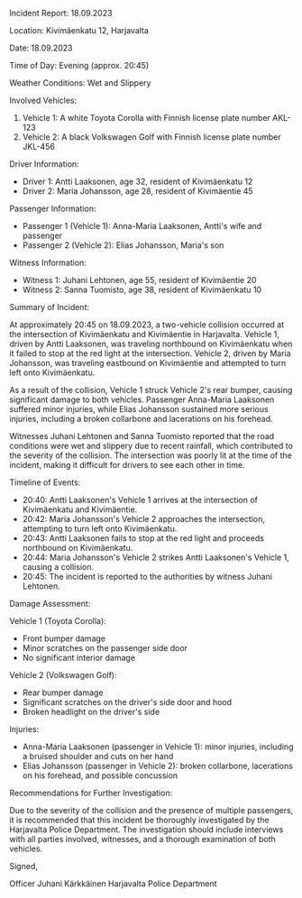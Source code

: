 Incident Report: 18.09.2023

Location: Kivimäenkatu 12, Harjavalta

Date: 18.09.2023

Time of Day: Evening (approx. 20:45)

Weather Conditions: Wet and Slippery

Involved Vehicles:

1. Vehicle 1: A white Toyota Corolla with Finnish license plate number AKL-123
2. Vehicle 2: A black Volkswagen Golf with Finnish license plate number JKL-456

Driver Information:

* Driver 1: Antti Laaksonen, age 32, resident of Kivimäenkatu 12
* Driver 2: Maria Johansson, age 28, resident of Kivimäentie 45

Passenger Information:

* Passenger 1 (Vehicle 1): Anna-Maria Laaksonen, Antti's wife and passenger
* Passenger 2 (Vehicle 2): Elias Johansson, Maria's son

Witness Information:

* Witness 1: Juhani Lehtonen, age 55, resident of Kivimäentie 20
* Witness 2: Sanna Tuomisto, age 38, resident of Kivimäenkatu 10

Summary of Incident:

At approximately 20:45 on 18.09.2023, a two-vehicle collision occurred at the intersection of Kivimäenkatu and Kivimäentie in Harjavalta. Vehicle 1, driven by Antti Laaksonen, was traveling northbound on Kivimäenkatu when it failed to stop at the red light at the intersection. Vehicle 2, driven by Maria Johansson, was traveling eastbound on Kivimäentie and attempted to turn left onto Kivimäenkatu.

As a result of the collision, Vehicle 1 struck Vehicle 2's rear bumper, causing significant damage to both vehicles. Passenger Anna-Maria Laaksonen suffered minor injuries, while Elias Johansson sustained more serious injuries, including a broken collarbone and lacerations on his forehead.

Witnesses Juhani Lehtonen and Sanna Tuomisto reported that the road conditions were wet and slippery due to recent rainfall, which contributed to the severity of the collision. The intersection was poorly lit at the time of the incident, making it difficult for drivers to see each other in time.

Timeline of Events:

* 20:40: Antti Laaksonen's Vehicle 1 arrives at the intersection of Kivimäenkatu and Kivimäentie.
* 20:42: Maria Johansson's Vehicle 2 approaches the intersection, attempting to turn left onto Kivimäenkatu.
* 20:43: Antti Laaksonen fails to stop at the red light and proceeds northbound on Kivimäenkatu.
* 20:44: Maria Johansson's Vehicle 2 strikes Antti Laaksonen's Vehicle 1, causing a collision.
* 20:45: The incident is reported to the authorities by witness Juhani Lehtonen.

Damage Assessment:

Vehicle 1 (Toyota Corolla):

* Front bumper damage
* Minor scratches on the passenger side door
* No significant interior damage

Vehicle 2 (Volkswagen Golf):

* Rear bumper damage
* Significant scratches on the driver's side door and hood
* Broken headlight on the driver's side

Injuries:

* Anna-Maria Laaksonen (passenger in Vehicle 1): minor injuries, including a bruised shoulder and cuts on her hand
* Elias Johansson (passenger in Vehicle 2): broken collarbone, lacerations on his forehead, and possible concussion

Recommendations for Further Investigation:

Due to the severity of the collision and the presence of multiple passengers, it is recommended that this incident be thoroughly investigated by the Harjavalta Police Department. The investigation should include interviews with all parties involved, witnesses, and a thorough examination of both vehicles.

Signed,

Officer Juhani Kärkkäinen
Harjavalta Police Department